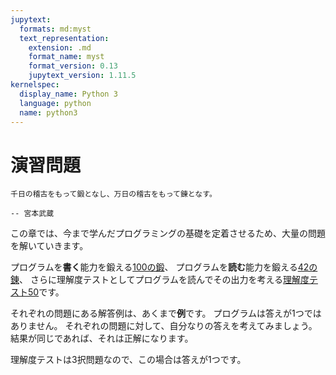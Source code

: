```yaml
---
jupytext:
  formats: md:myst
  text_representation:
    extension: .md
    format_name: myst
    format_version: 0.13
    jupytext_version: 1.11.5
kernelspec:
  display_name: Python 3
  language: python
  name: python3
---
```

演習問題
=======
```{epigraph}
千日の稽古をもって鍛となし、万日の稽古をもって錬となす。

-- 宮本武蔵
```
この章では、今まで学んだプログラミングの基礎を定着させるため、大量の問題を解いていきます。

プログラムを**書く**能力を鍛える[100の鍛](./writing.md)、
プログラムを**読む**能力を鍛える[42の錬](./reading.md)、
さらに理解度テストとしてプログラムを読んでその出力を考える[理解度テスト50](./question.md)です。

それぞれの問題にある解答例は、あくまで**例**です。
プログラムは答えが1つではありません。
それぞれの問題に対して、自分なりの答えを考えてみましょう。
結果が同じであれば、それは正解になります。

理解度テストは3択問題なので、この場合は答えが1つです。
